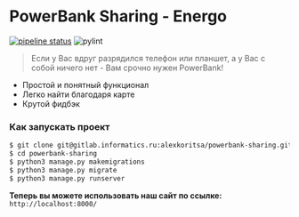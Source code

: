 # PowerBank Sharing - Energo


[![pipeline status](https://gitlab.informatics.ru/alexkoritsa/powerbank-sharing/badges/pylint/pipeline.svg)](https://gitlab.informatics.ru/alexkoritsa/powerbank-sharing/commits/master)
![pylint](https://gitlab.informatics.ru/alexkoritsa/powerbank-sharing/badges/pylint/pyling.svg)

> Если у Вас вдруг разрядился телефон или планшет, а у Вас с собой ничего нет - Вам срочно нужен PowerBank!

  - Простой и понятный функционал
  - Легко найти благодаря карте
  - Крутой фидбэк

### Как запускать проект

```sh
$ git clone git@gitlab.informatics.ru:alexkoritsa/powerbank-sharing.git
$ cd powerbank-sharing
$ python3 manage.py makemigrations
$ python3 manage.py migrate
$ python3 manage.py runserver
```

**Теперь вы можете использовать наш сайт по ссылке:** `http://localhost:8000/`